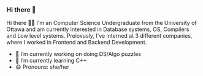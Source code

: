 ### Hi there 👋

 Hi there 👋🏼 I'm an Computer Science Undergraduate from the University of Ottawa and am currently interested in Database systems, OS, Compilers and Low level systems. Preiovusly, I've interned at 3 different companies, where I worked in Frontend and Backend Development. 
 
- 🔭 I’m currently working on doing DS/Algo puzzles
- 🌱 I’m currently learning C++ 
- 😄 Pronouns: she/her
